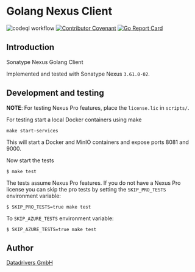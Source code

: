 # Golang Nexus Client

![codeql workflow](https://github.com/datadrivers/go-nexus-client/actions/workflows/codeql-analysis.yml/badge.svg)
[![Contributor Covenant](https://img.shields.io/badge/Contributor%20Covenant-2.1-4baaaa.svg)](CODE_OF_CONDUCT.md)
[![Go Report Card](https://goreportcard.com/badge/github.com/datadrivers/go-nexus-client)](https://goreportcard.com/report/github.com/datadrivers/go-nexus-client)

## Introduction

Sonatype Nexus Golang Client

Implemented and tested with Sonatype Nexus `3.61.0-02`.

## Development and testing

**NOTE**: For testing Nexus Pro features, place the `license.lic` in `scripts/`.

For testing start a local Docker containers using make

```shell
make start-services
```

This will start a Docker and MinIO containers and expose ports 8081 and 9000.

Now start the tests

```shell
$ make test
```

The tests assume Nexus Pro features. If you do not have a Nexus Pro license you can skip the pro tests by setting the `SKIP_PRO_TESTS` environment variable:

```shell
$ SKIP_PRO_TESTS=true make test
```

To `SKIP_AZURE_TESTS` environment variable:

```shell
$ SKIP_AZURE_TESTS=true make test
```

## Author

[Datadrivers GmbH](https://www.datadrivers.de)

